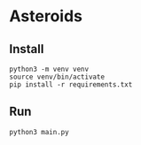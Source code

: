 # Asteroids

## Install

```
python3 -m venv venv
source venv/bin/activate
pip install -r requirements.txt
```

## Run

```
python3 main.py
```
